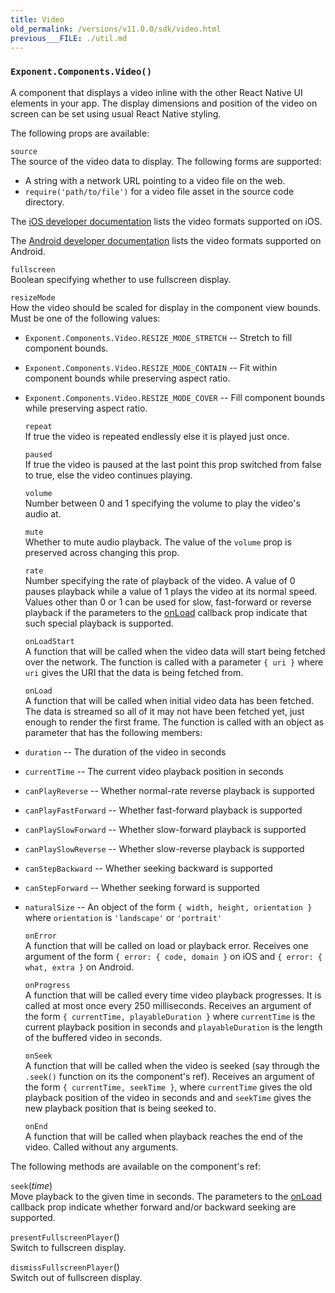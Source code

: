 ```yaml
---
title: Video
old_permalink: /versions/v11.0.0/sdk/video.html
previous___FILE: ./util.md
---
```


### `Exponent.Components.Video()`

A component that displays a video inline with the other React Native UI elements in your app. The display dimensions and position of the video on screen can be set using usual React Native styling.

The following props are available:

 `source`  
The source of the video data to display. The following forms are supported:

-   A string with a network URL pointing to a video file on the web.
-   `require('path/to/file')` for a video file asset in the source code directory.

The [iOS developer documentation](https://developer.apple.com/library/ios/documentation/Miscellaneous/Conceptual/iPhoneOSTechOverview/MediaLayer/MediaLayer.html) lists the video formats supported on iOS.

The [Android developer documentation](https://developer.android.com/guide/appendix/media-formats.html#formats-table) lists the video formats supported on Android.

 `fullscreen`  
Boolean specifying whether to use fullscreen display.

 `resizeMode`  
How the video should be scaled for display in the component view bounds. Must be one of the following values:

-   `Exponent.Components.Video.RESIZE_MODE_STRETCH` -- Stretch to fill component bounds.
-   `Exponent.Components.Video.RESIZE_MODE_CONTAIN` -- Fit within component bounds while preserving aspect ratio.
-   `Exponent.Components.Video.RESIZE_MODE_COVER` -- Fill component bounds while preserving aspect ratio.

     `repeat`  
    If true the video is repeated endlessly else it is played just once.

     `paused`  
    If true the video is paused at the last point this prop switched from false to true, else the video continues playing.

     `volume`  
    Number between 0 and 1 specifying the volume to play the video's audio at.

     `mute`  
    Whether to mute audio playback. The value of the `volume` prop is preserved across changing this prop.

     `rate`  
    Number specifying the rate of playback of the video. A value of 0 pauses playback while a value of 1 plays the video at its normal speed. Values other than 0 or 1 can be used for slow, fast-forward or reverse playback if the parameters to the [onLoad](#video-on-load) callback prop indicate that such special playback is supported.

     `onLoadStart`  
    A function that will be called when the video data will start being fetched over the network. The function is called with a parameter `{ uri }` where `uri` gives the URI that the data is being fetched from.

     `onLoad`  
    A function that will be called when initial video data has been fetched. The data is streamed so all of it may not have been fetched yet, just enough to render the first frame. The function is called with an object as parameter that has the following members:

-   `duration` -- The duration of the video in seconds
-   `currentTime` -- The current video playback position in seconds
-   `canPlayReverse` -- Whether normal-rate reverse playback is supported
-   `canPlayFastForward` -- Whether fast-forward playback is supported
-   `canPlaySlowForward` -- Whether slow-forward playback is supported
-   `canPlaySlowReverse` -- Whether slow-reverse playback is supported
-   `canStepBackward` -- Whether seeking backward is supported
-   `canStepForward` -- Whether seeking forward is supported
-   `naturalSize` -- An object of the form `{ width, height, orientation }` where `orientation` is `'landscape'` or `'portrait'`

     `onError`  
    A function that will be called on load or playback error. Receives one argument of the form `{ error: { code, domain }` on iOS and `{ error: { what, extra }` on Android.

     `onProgress`  
    A function that will be called every time video playback progresses. It is called at most once every 250 milliseconds. Receives an argument of the form `{ currentTime, playableDuration }` where `currentTime` is the current playback position in seconds and `playableDuration` is the length of the buffered video in seconds.

     `onSeek`  
    A function that will be called when the video is seeked (say through the `.seek()` function on its the component's ref). Receives an argument of the form `{ currentTime, seekTime }`, where `currentTime` gives the old playback position of the video in seconds and and `seekTime` gives the new playback position that is being seeked to.

     `onEnd`  
    A function that will be called when playback reaches the end of the video. Called without any arguments.

The following methods are available on the component's ref:

 `seek`(_time_)  
Move playback to the given time in seconds. The parameters to the [onLoad](#video-on-load) callback prop indicate whether forward and/or backward seeking are supported.

 `presentFullscreenPlayer`()  
Switch to fullscreen display.

 `dismissFullscreenPlayer`()  
Switch out of fullscreen display.
